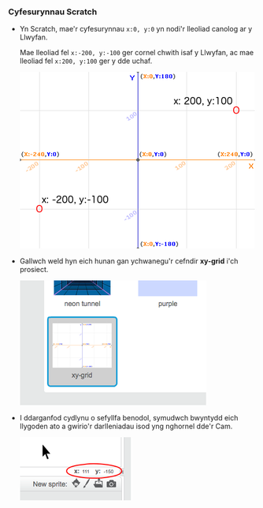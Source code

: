### Cyfesurynnau Scratch

+ Yn Scratch, mae'r cyfesurynnau `x:0, y:0` yn nodi'r lleoliad canolog ar y Llwyfan.
    
    Mae lleoliad fel `x:-200, y:-100` ger cornel chwith isaf y Llwyfan, ac mae lleoliad fel `x:200, y:100` ger y dde uchaf.
    
    ![Cyfesurynnau llwyfan](images/coordinates-stage.png)

+ Gallwch weld hyn eich hunan gan ychwanegu'r cefndir **xy-grid** i'ch prosiect.
    
    ![Cyfesurynnau llwyfan](images/coordinates-backdrop.png)

+ I ddarganfod cydlynu o sefyllfa benodol, symudwch bwyntydd eich llygoden ato a gwirio'r darlleniadau isod yng nghornel dde'r Cam.
    
    ![Cydlynu darlleniadau](images/coordinates-xy-example.png)